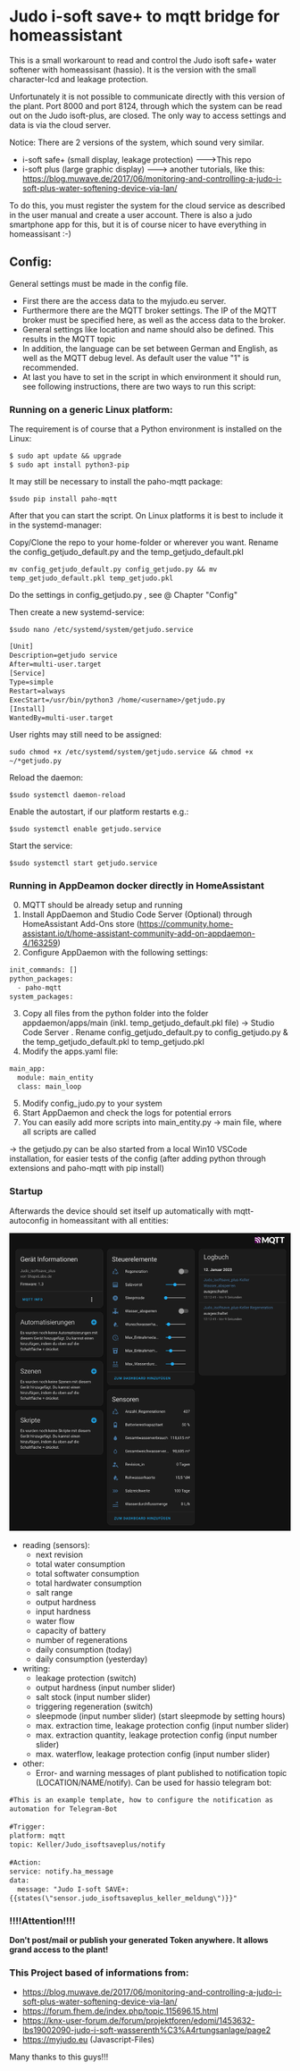 # Judo i-soft save+ to mqtt bridge for homeassistant



This is a small workarount to read and control the Judo isoft safe+ water softener with homeassisant (hassio). It is the version with the small character-lcd and leakage protection.

Unfortunately it is not possible to communicate directly with this version of the plant. Port 8000 and port 8124, through which the system can be read out on the Judo isoft-plus, are closed. The only way to access settings and data is via the cloud server.

Notice:
There are 2 versions of the system, which sound very similar.
- i-soft safe+ (small display, leakage protection) --->This repo
- i-soft plus (large graphic display) ---> another tutorials, like this: https://blog.muwave.de/2017/06/monitoring-and-controlling-a-judo-i-soft-plus-water-softening-device-via-lan/

To do this, you must register the system for the cloud service as described in the user manual and create a user account. There is also a judo smartphone app for this, but it is of course nicer to have everything in homeassisant :-)

## Config:
General settings must be made in the config file. 
 - First there are the access data to the myjudo.eu server.
 - Furthermore there are the MQTT broker settings. The IP of the MQTT broker must be specified here, as well as the access data to the broker.
- General settings like location and name should also be defined. This results in the MQTT topic
- In addition, the language can be set between German and English, as well as the MQTT debug level. As default user the value "1" is recommended.
- At last you have to set in the script in which environment it should run, see following instructions, there are two ways to run this script:

### Running on a generic Linux platform:
The requirement is of course that a Python environment is installed on the Linux:
```
$ sudo apt update && upgrade
$ sudo apt install python3-pip
 ```

It may still be necessary to install the paho-mqtt package:
```
$sudo pip install paho-mqtt
```
After that you can start the script. On Linux platforms it is best to include it in the systemd-manager:

Copy/Clone the repo to your home-folder or wherever you want. Rename the config_getjudo_default.py and the temp_getjudo_default.pkl
```
mv config_getjudo_default.py config_getjudo.py && mv temp_getjudo_default.pkl temp_getjudo.pkl
```

Do the settings in config_getjudo.py , see @ Chapter "Config"

Then create a new systemd-service:
```
$sudo nano /etc/systemd/system/getjudo.service
```
```
[Unit]
Description=getjudo service
After=multi-user.target
[Service]
Type=simple
Restart=always
ExecStart=/usr/bin/python3 /home/<username>/getjudo.py
[Install]
WantedBy=multi-user.target
```
User rights may still need to be assigned:
```
sudo chmod +x /etc/systemd/system/getjudo.service && chmod +x ~/*getjudo.py
```
Reload the daemon:
```
$sudo systemctl daemon-reload
```
Enable the autostart, if our platform restarts e.g.:
```
$sudo systemctl enable getjudo.service
```
Start the service:
```
$sudo systemctl start getjudo.service
```


### Running in AppDeamon docker directly in HomeAssistant
0. MQTT should be already setup and running
1. Install AppDaemon and Studio Code Server (Optional) through HomeAssistant Add-Ons store (https://community.home-assistant.io/t/home-assistant-community-add-on-appdaemon-4/163259)
2. Configure AppDaemon with the following settings:
```
init_commands: []
python_packages:
  - paho-mqtt
system_packages:
```

3. Copy all files from the python folder into the folder appdaemon/apps/main (inkl. temp_getjudo_default.pkl file) -> Studio Code Server . Rename config_getjudo_default.py to config_getjudo.py & the temp_getjudo_default.pkl to temp_getjudo.pkl
4. Modify the apps.yaml file:

```
main_app:
  module: main_entity
  class: main_loop
```

5. Modify config_judo.py to your system
6. Start AppDaemon and check the logs for potential errors
7. You can easily add more scripts into main_entity.py -> main file, where all scripts are called

-> the getjudo.py can be also started from a local Win10 VSCode installation, for easier tests of the config (after adding python through extensions and paho-mqtt with pip install)



### Startup
Afterwards the device should set itself up automatically with mqtt-autoconfig in homeassitant with all entities:

![HASSIO autoconfig of this device](hassio_device_autconfig2.png)

- reading (sensors): 
  - next revision
  - total water consumption
  - total softwater consumption
  - total hardwater consumption
  - salt range
  - output hardness
  - input hardness
  - water flow
  - capacity of battery
  - number of regenerations
  - daily consumption (today)
  - daily consumption (yesterday)
- writing:
  - leakage protection (switch)
  - output hardness (input number slider)
  - salt stock (input number slider)
  - triggering regeneration (switch)
  - sleepmode (input number slider) (start sleepmode by setting hours) 
  - max. extraction time, leakage protection config (input number slider)
  - max. extraction quantity, leakage protection config (input number slider)
  - max. waterflow, leakage protection config (input number slider)
- other:
  - Error- and warning messages of plant published to notification topic (LOCATION/NAME/notify). Can be used for hassio telegram bot:


```
#This is an example template, how to configure the notification as automation for Telegram-Bot

#Trigger:
platform: mqtt
topic: Keller/Judo_isoftsaveplus/notify

#Action:
service: notify.ha_message
data:
  message: "Judo I-soft SAVE+: {{states(\"sensor.judo_isoftsaveplus_keller_meldung\")}}"
```





###  !!!!Attention!!!! 
**Don't post/mail or publish your generated Token anywhere. It allows grand access to the plant!**



### This Project based of informations from:
- https://blog.muwave.de/2017/06/monitoring-and-controlling-a-judo-i-soft-plus-water-softening-device-via-lan/
- https://forum.fhem.de/index.php/topic,115696.15.html
- https://knx-user-forum.de/forum/projektforen/edomi/1453632-lbs19002090-judo-i-soft-wasserenth%C3%A4rtungsanlage/page2
- https://myjudo.eu (Javascript-Files)

Many thanks to this guys!!!


